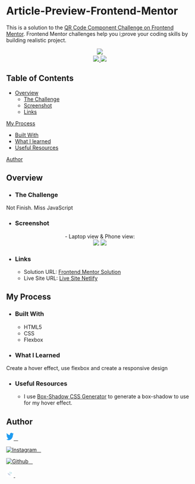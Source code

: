 # Article-Preview-Frontend-Mentor

This is a solution to the <a href="https://www.frontendmentor.io/challenges/qr-code-component-iux_sIO_H">QR Code Component Challenge on Frontend Mentor</a>. Frontend Mentor challenges help you i;prove your coding skills by building realistic project.

<div id="header" align="center">
  <img src="https://media.giphy.com/media/LMcB8XospGZO8UQq87/giphy.gif" width="200"/>
<div id="badges">
<a href="https://github.com/Mel-TB">
<img src="https://img.shields.io/github/followers/Mel-TB?style=social">
</a>
<a href="https://twitter.com/mel_trbd">
<img src="https://img.shields.io/badge/Twitter-grey?style=for-the-badge&logo=twitter&logoColor=white">
</a>
</div>
</div>

## Table of Contents

- <a href="#overview">Overview</a>
  - <a href="#the-challenge">The Challenge</a>
  - <a href="#screenshot">Screenshot</a>
  - <a href="#links">Links</a>
  
 <a href="#my-process">My Process</a>
  - <a href="#built-with">Built With</a>
  - <a href="#what-i-learned">What I learned</a>
  - <a href="#useful-resources">Useful Resources</a>
  
 <a href="#author">Author</a>



## Overview
  - ### The Challenge
  
Not Finish. Miss JavaScript
  
  - ### Screenshot
  <div align="center">
    - Laptop view & Phone view: 
<div align="center">
<img src="https://www.zupimages.net/up/22/46/redz.jpeg" height="232"> 


  <img src="https://www.zupimages.net/up/22/46/gn49.jpeg" width="232">
  </div>
  </div>
  
  - ### Links
    - Solution URL: <a href="https://www.frontendmentor.io/challenges/article-preview-component-dYBN_pYFT">Frontend Mentor Solution</a>
    - Live Site URL: <a href="https://qr-codecomponent-frontend-mentor.netlify.app">Live Site Netlify</a>

## My Process
  - ### Built With
    - HTML5
    - CSS
    - Flexbox
    
  - ### What I Learned
  Create a hover effect, use flexbox and create a responsive design
  
  - ### Useful Resources
    - I use <a href="https://cssgenerator.org/box-shadow-css-generator.html">Box-Shadow CSS Generator</a> to generate a box-shadow to use for my hover effect.

## Author

<a href="https://twitter.com/mel_trbd"><img src="https://github.com/devicons/devicon/blob/master/icons/twitter/twitter-original.svg" title="Twitter" alt="Twitter" width="20" height="20">&nbsp;&nbsp;&nbsp;</a>

<a href="https://www.instagram.com/melbwwt/"><img src="https://github.com/gauravghongde/social-icons/blob/master/SVG/Color/Instagram.svg" title="Instagram" alt="Instagram" width="20" height="20">&nbsp;&nbsp;&nbsp;</a>

<a href="https://github.com/Mel-TB"><img src="https://github.com/gauravghongde/social-icons/blob/master/SVG/Color/Github.svg" title="GitHub" alt="Github" width="20" height="20">&nbsp;&nbsp;&nbsp;</a>

<a href="https://www.frontendmentor.io/profile/Mel-TB"><img src="https://github.com/Mel-TB/QR-code-component/blob/main/images/favicon-32x32.png" title="Frontend Mentor" alt="Frontend Mentor" width="20" height="20">&nbsp;
